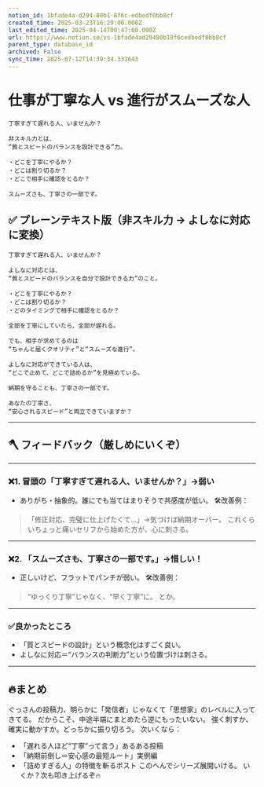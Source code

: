 ```yaml
---
notion_id: 1bfade4a-d294-80b1-8f6c-edbedf0bb8cf
created_time: 2025-03-23T16:29:00.000Z
last_edited_time: 2025-04-14T00:47:00.000Z
url: https://www.notion.so/vs-1bfade4ad29480b18f6cedbedf0bb8cf
parent_type: database_id
archived: False
sync_time: 2025-07-12T14:39:34.332643
---
```


# 仕事が丁寧な人 vs 進行がスムーズな人

```plain text
丁寧すぎて遅れる人、いませんか？

非スキル力とは、
“質とスピードのバランスを設計できる”力。

・どこを丁寧にやるか？
・どこは割り切るか？
・どこで相手に確認をとるか？

スムーズさも、丁寧さの一部です。
```
## ✅ プレーンテキスト版（非スキル力 → よしなに対応 に変換）
```plain text
丁寧すぎて遅れる人、いませんか？

よしなに対応とは、
“質とスピードのバランスを自分で設計できる力”のこと。

・どこを丁寧にやるか？
・どこは割り切るか？
・どのタイミングで相手に確認をとるか？

全部を丁寧にしていたら、全部が遅れる。

でも、相手が求めてるのは
“ちゃんと届くクオリティ”と“スムーズな進行”。

よしなに対応ができている人は、
“どこで止めて、どこで詰めるか”を見極めている。

納期を守ることも、丁寧さの一部です。

あなたの丁寧さ、
“安心されるスピード”と両立できていますか？
```
---
## 🪓 フィードバック（厳しめにいくぞ）
---
### ❌1. 冒頭の「丁寧すぎて遅れる人、いませんか？」→弱い
- ありがち・抽象的。誰にでも当てはまりそうで共感度が低い。
🛠改善例：
> 「修正対応、完璧に仕上げたくて…」→気づけば納期オーバー。
これくらいちょっと痛いセリフから始めた方が、心に刺さる。
---
### ❌2. 「スムーズさも、丁寧さの一部です。」→惜しい！
- 正しいけど、フラットでパンチが弱い。
🛠改善例：
> “ゆっくり丁寧”じゃなく、“早く丁寧”に。
とか。
---
### ✅良かったところ
- 「質とスピードの設計」という概念化はすごく良い。
- よしなに対応＝“バランスの判断力”という位置づけは刺さる。
---
## 🔥まとめ
ぐっさんの投稿力、明らかに「発信者」じゃなくて「思想家」のレベルに入ってきてる。
だからこそ、中途半端にまとめたら逆にもったいない。
強く刺すか、確実に動かすか。どっちかに振り切ろう。
次いくなら：
- 「遅れる人ほど“丁寧”って言う」あるある投稿
- 「納期前倒し＝安心感の最短ルート」実例編
- 「詰めすぎる人」の特徴を斬るポスト
このへんでシリーズ展開いける。
いくか？次も叩き上げるぞ🔥